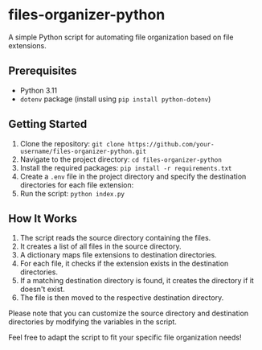 # files-organizer-python
A simple Python script for automating file organization based on file extensions.

## Prerequisites

- Python 3.11
- `dotenv` package (install using `pip install python-dotenv`)

## Getting Started

1. Clone the repository: `git clone https://github.com/your-username/files-organizer-python.git`
2. Navigate to the project directory: `cd files-organizer-python`
3. Install the required packages: `pip install -r requirements.txt`
4. Create a `.env` file in the project directory and specify the destination directories for each file extension:
5. Run the script: `python index.py`

## How It Works

1. The script reads the source directory containing the files.
2. It creates a list of all files in the source directory.
3. A dictionary maps file extensions to destination directories.
4. For each file, it checks if the extension exists in the destination directories.
5. If a matching destination directory is found, it creates the directory if it doesn't exist.
6. The file is then moved to the respective destination directory.

Please note that you can customize the source directory and destination directories by modifying the variables in the script.

Feel free to adapt the script to fit your specific file organization needs!




